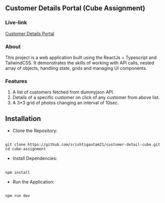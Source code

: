 ## Customer Details Portal (Cube Assignment)

### Live-link

[ Customer Details Portal](https://customer-detail-cube.vercel.app/)

### About

This project is a web application built using the ReactJs + Typescript and TailwindCSS. It demonstrates the skills of working with API calls, nested array of objects, handling state, grids and managing UI components.

### Features

1. A list of customers fetched from dummyjson API.
2. Details of a specific customer on click of any customer from above list.
3. A 3\*3 grid of photos changing an interval of 10sec.

## Installation

- Clone the Repository:

##

    git clone https://github.com/srishtigautam21/customer-detail-cube.git
    cd cube-assignment

- Install Dependencies:

##

    npm install

- Run the Application:

##

    npm run dev
